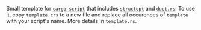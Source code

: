 Small template for [`cargo-script`](https://crates.io/crates/cargo-script) that includes [`structopt`](https://crates.io/crates/structopt) and [`duct.rs`](https://github.com/oconnor663/duct.rs). To use it, copy `template.crs` to a new file and replace all occurences of `template` with your script's name. More details in `template.rs`.
